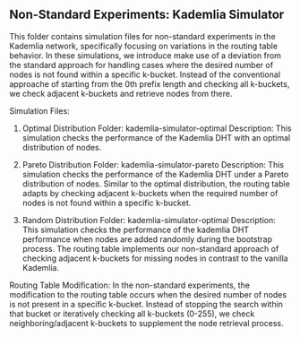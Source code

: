 ## Non-Standard Experiments: Kademlia Simulator

This folder contains simulation files for non-standard experiments in the Kademlia network, specifically focusing on variations in the routing table behavior. In these simulations, we introduce make use of a deviation from the standard approach for handling cases where the desired number of nodes is not found within a specific k-bucket. Instead of the conventional approache of starting from the 0th prefix length and checking all k-buckets, we check adjacent k-buckets and retrieve nodes from there.

Simulation Files:
1. Optimal Distribution
Folder: kademlia-simulator-optimal
Description: This simulation checks the performance of the Kademlia DHT with an optimal distribution of nodes. 

2. Pareto Distribution
Folder:  kademlia-simulator-pareto
Description: This simulation checks the performance of the Kademlia DHT under a Pareto distribution of nodes. Similar to the optimal distribution, the routing table adapts by checking adjacent k-buckets when the required number of nodes is not found within a specific k-bucket.

3. Random Distribution
Folder:  kademlia-simulator-optimal
Description: This simulation checks the performance of the kademlia DHT performance when nodes are added randomly during the bootstrap process. The routing table implements our non-standard approach of checking adjacent k-buckets for missing nodes in contrast to the vanilla Kademlia. 

Routing Table Modification:
In the non-standard experiments, the modification to the routing table occurs when the desired number of nodes is not present in a specific k-bucket. Instead of stopping the search within that bucket or iteratively checking all k-buckets (0-255), we check neighboring/adjacent k-buckets to supplement the node retrieval process.